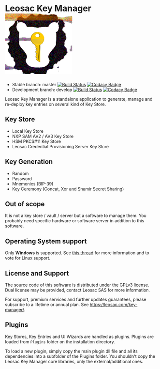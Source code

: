 # Leosac Key Manager ![Logo](KeyManager/images/leosac_key.png)

-   Stable branch: master [![Build Status](https://github.com/leosac/key-manager/actions/workflows/build.yml/badge.svg?branch=master)](https://github.com/leosac/key-manager/actions/workflows/build.yml) [![Codacy Badge](https://app.codacy.com/project/badge/Grade/8b799c8a9e6a4d4bb04b77eb638678ae?branch=master)](https://app.codacy.com/gh/leosac/key-manager/dashboard?utm_source=gh&utm_medium=referral&utm_content=&utm_campaign=Badge_grade)
-   Development branch: develop [![Build Status](https://github.com/leosac/key-manager/actions/workflows/build.yml/badge.svg?branch=develop)](https://github.com/leosac/key-manager/actions/workflows/build.yml) [![Codacy Badge](https://app.codacy.com/project/badge/Grade/8b799c8a9e6a4d4bb04b77eb638678ae?branch=develop)](https://app.codacy.com/gh/leosac/key-manager/dashboard?utm_source=gh&utm_medium=referral&utm_content=&utm_campaign=Badge_grade)

Leosac Key Manager is a standalone application to generate, manage and re-deploy key entries on several kind of Key Store.

## Key Store
-   Local Key Store
-   NXP SAM AV2 / AV3 Key Store
-   HSM PKCS#11 Key Store
-   Leosac Credential Provisioning Server Key Store

## Key Generation
-   Random
-   Password
-   Mnemonics (BIP-39)
-   Key Ceremony (Concat, Xor and Shamir Secret Sharing)
 
## Out of scope
It is not a key store / vault / server but a software to manage them.
You probably need specific hardware or software server in addition to this software.

## Operating System support
Only **Windows** is supported. See [this thread](https://github.com/leosac/key-manager/issues/1) for more information and to vote for Linux support.

## License and Support
The source code of this software is distributed under the GPLv3 license. Dual license may be provided, contact Leosac SAS for more information.

For support, premium services and further updates guarantees, please subscribe to a lifetime or annual plan. See https://leosac.com/key-manager/.

## Plugins
Key Stores, Key Entries and UI Wizards are handled as plugins. Plugins are loaded from `Plugins` folder on the installation directory.

To load a new plugin, simply copy the main plugin dll file and all its dependencies into a subfolder of the Plugins folder. You shouldn't copy the Leosac Key Manager core libraries, only the external/additional ones.
